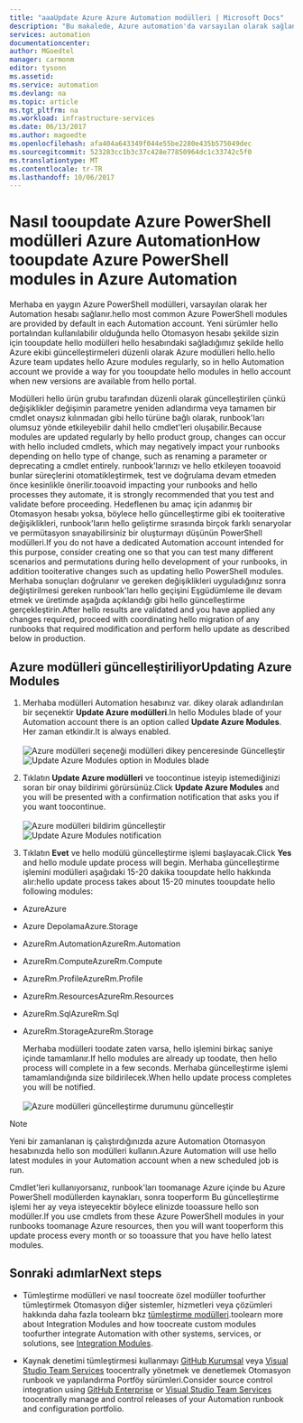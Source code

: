 ```yaml
---
title: "aaaUpdate Azure Azure Automation modülleri | Microsoft Docs"
description: "Bu makalede, Azure automation'da varsayılan olarak sağlanan ortak Azure PowerShell modülleri nasıl şimdi güncelleştirebilirsiniz açıklanmaktadır."
services: automation
documentationcenter: 
author: MGoedtel
manager: carmonm
editor: tysonn
ms.assetid: 
ms.service: automation
ms.devlang: na
ms.topic: article
ms.tgt_pltfrm: na
ms.workload: infrastructure-services
ms.date: 06/13/2017
ms.author: magoedte
ms.openlocfilehash: afa404a643349f044e55be2280e435b575049dec
ms.sourcegitcommit: 523283cc1b3c37c428e77850964dc1c33742c5f0
ms.translationtype: MT
ms.contentlocale: tr-TR
ms.lasthandoff: 10/06/2017
---
```

# <a name="how-tooupdate-azure-powershell-modules-in-azure-automation"></a><span data-ttu-id="f9ac9-103">Nasıl tooupdate Azure PowerShell modülleri Azure Automation</span><span class="sxs-lookup"><span data-stu-id="f9ac9-103">How tooupdate Azure PowerShell modules in Azure Automation</span></span>

<span data-ttu-id="f9ac9-104">Merhaba en yaygın Azure PowerShell modülleri, varsayılan olarak her Automation hesabı sağlanır.</span><span class="sxs-lookup"><span data-stu-id="f9ac9-104">hello most common Azure PowerShell modules are provided by default in each Automation account.</span></span>  <span data-ttu-id="f9ac9-105">Yeni sürümler hello portalından kullanılabilir olduğunda hello Otomasyon hesabı şekilde sizin için tooupdate hello modülleri hello hesabındaki sağladığımız şekilde hello Azure ekibi güncelleştirmeleri düzenli olarak Azure modülleri hello.</span><span class="sxs-lookup"><span data-stu-id="f9ac9-105">hello Azure team updates hello Azure modules regularly, so in hello Automation account we provide a way for you tooupdate hello modules in hello account when new versions are available from hello portal.</span></span>  

<span data-ttu-id="f9ac9-106">Modülleri hello ürün grubu tarafından düzenli olarak güncelleştirilen çünkü değişiklikler değişimin parametre yeniden adlandırma veya tamamen bir cmdlet onaysız kılınmadan gibi hello türüne bağlı olarak, runbook'ları olumsuz yönde etkileyebilir dahil hello cmdlet'leri oluşabilir.</span><span class="sxs-lookup"><span data-stu-id="f9ac9-106">Because modules are updated regularly by hello product group, changes can occur with hello  included cmdlets, which may negatively impact your runbooks depending on hello type of change, such as renaming a parameter or deprecating a cmdlet entirely.</span></span> <span data-ttu-id="f9ac9-107">runbook'larınızı ve hello etkileyen tooavoid bunlar süreçlerini otomatikleştirmek, test ve doğrulama devam etmeden önce kesinlikle önerilir.</span><span class="sxs-lookup"><span data-stu-id="f9ac9-107">tooavoid impacting your runbooks and hello processes they automate, it is strongly recommended that you test and validate before proceeding.</span></span>  <span data-ttu-id="f9ac9-108">Hedeflenen bu amaç için adanmış bir Otomasyon hesabı yoksa, böylece hello güncelleştirme gibi ek tooiterative değişiklikleri, runbook'ların hello geliştirme sırasında birçok farklı senaryolar ve permütasyon sınayabilirsiniz bir oluşturmayı düşünün PowerShell modülleri.</span><span class="sxs-lookup"><span data-stu-id="f9ac9-108">If you do not have a dedicated Automation account intended for this purpose, consider creating one so that you can test many different scenarios and permutations during hello development of your runbooks, in addition tooiterative changes such as updating hello PowerShell modules.</span></span>  <span data-ttu-id="f9ac9-109">Merhaba sonuçları doğrulanır ve gereken değişiklikleri uyguladığınız sonra değiştirilmesi gereken runbook'ları hello geçişini Eşgüdümleme ile devam etmek ve üretimde aşağıda açıklandığı gibi hello güncelleştirme gerçekleştirin.</span><span class="sxs-lookup"><span data-stu-id="f9ac9-109">After hello results are validated and you have applied any changes required, proceed with coordinating hello migration of any runbooks that required modification and perform hello update as described below in production.</span></span>     

## <a name="updating-azure-modules"></a><span data-ttu-id="f9ac9-110">Azure modülleri güncelleştiriliyor</span><span class="sxs-lookup"><span data-stu-id="f9ac9-110">Updating Azure Modules</span></span>

1. <span data-ttu-id="f9ac9-111">Merhaba modülleri Automation hesabınız var. dikey olarak adlandırılan bir seçenektir **Update Azure modülleri**.</span><span class="sxs-lookup"><span data-stu-id="f9ac9-111">In hello Modules blade of your Automation account there is an option called **Update Azure Modules**.</span></span>  <span data-ttu-id="f9ac9-112">Her zaman etkindir.</span><span class="sxs-lookup"><span data-stu-id="f9ac9-112">It is always enabled.</span></span><br><br> <span data-ttu-id="f9ac9-113">![Azure modülleri seçeneği modülleri dikey penceresinde Güncelleştir](media/automation-update-azure-modules/automation-update-azure-modules-option.png)</span><span class="sxs-lookup"><span data-stu-id="f9ac9-113">![Update Azure Modules option in Modules blade](media/automation-update-azure-modules/automation-update-azure-modules-option.png)</span></span>

2. <span data-ttu-id="f9ac9-114">Tıklatın **Update Azure modülleri** ve toocontinue isteyip istemediğinizi soran bir onay bildirimi görürsünüz.</span><span class="sxs-lookup"><span data-stu-id="f9ac9-114">Click **Update Azure Modules** and you will be presented with a confirmation notification that asks you if you want toocontinue.</span></span><br><br> <span data-ttu-id="f9ac9-115">![Azure modülleri bildirim güncelleştir](media/automation-update-azure-modules/automation-update-azure-modules-popup.png)</span><span class="sxs-lookup"><span data-stu-id="f9ac9-115">![Update Azure Modules notification](media/automation-update-azure-modules/automation-update-azure-modules-popup.png)</span></span>

3. <span data-ttu-id="f9ac9-116">Tıklatın **Evet** ve hello modülü güncelleştirme işlemi başlayacak.</span><span class="sxs-lookup"><span data-stu-id="f9ac9-116">Click **Yes** and hello module update process will begin.</span></span>  <span data-ttu-id="f9ac9-117">Merhaba güncelleştirme işlemini modülleri aşağıdaki 15-20 dakika tooupdate hello hakkında alır:</span><span class="sxs-lookup"><span data-stu-id="f9ac9-117">hello update process takes about 15-20 minutes tooupdate hello following modules:</span></span>

  * <span data-ttu-id="f9ac9-118">Azure</span><span class="sxs-lookup"><span data-stu-id="f9ac9-118">Azure</span></span>
  * <span data-ttu-id="f9ac9-119">Azure Depolama</span><span class="sxs-lookup"><span data-stu-id="f9ac9-119">Azure.Storage</span></span>
  * <span data-ttu-id="f9ac9-120">AzureRm.Automation</span><span class="sxs-lookup"><span data-stu-id="f9ac9-120">AzureRm.Automation</span></span>
  * <span data-ttu-id="f9ac9-121">AzureRm.Compute</span><span class="sxs-lookup"><span data-stu-id="f9ac9-121">AzureRm.Compute</span></span>
  * <span data-ttu-id="f9ac9-122">AzureRm.Profile</span><span class="sxs-lookup"><span data-stu-id="f9ac9-122">AzureRm.Profile</span></span>
  * <span data-ttu-id="f9ac9-123">AzureRm.Resources</span><span class="sxs-lookup"><span data-stu-id="f9ac9-123">AzureRm.Resources</span></span>
  * <span data-ttu-id="f9ac9-124">AzureRm.Sql</span><span class="sxs-lookup"><span data-stu-id="f9ac9-124">AzureRm.Sql</span></span>
  * <span data-ttu-id="f9ac9-125">AzureRm.Storage</span><span class="sxs-lookup"><span data-stu-id="f9ac9-125">AzureRm.Storage</span></span>

    <span data-ttu-id="f9ac9-126">Merhaba modülleri toodate zaten varsa, hello işlemini birkaç saniye içinde tamamlanır.</span><span class="sxs-lookup"><span data-stu-id="f9ac9-126">If hello modules are already up toodate, then hello process will complete in a few seconds.</span></span>  <span data-ttu-id="f9ac9-127">Merhaba güncelleştirme işlemi tamamlandığında size bildirilecek.</span><span class="sxs-lookup"><span data-stu-id="f9ac9-127">When hello update process completes you will be notified.</span></span><br><br> ![Azure modülleri güncelleştirme durumunu güncelleştir](media/automation-update-azure-modules/automation-update-azure-modules-updatestatus.png)

> [!NOTE]
> <span data-ttu-id="f9ac9-129">Yeni bir zamanlanan iş çalıştırdığınızda azure Automation Otomasyon hesabınızda hello son modülleri kullanın.</span><span class="sxs-lookup"><span data-stu-id="f9ac9-129">Azure Automation will use hello latest modules in your Automation account when a new scheduled job is run.</span></span>    

<span data-ttu-id="f9ac9-130">Cmdlet'leri kullanıyorsanız, runbook'ları toomanage Azure içinde bu Azure PowerShell modüllerden kaynakları, sonra tooperform Bu güncelleştirme işlemi her ay veya isteyecektir böylece elinizde tooassure hello son modüller.</span><span class="sxs-lookup"><span data-stu-id="f9ac9-130">If you use cmdlets from these Azure PowerShell modules in your runbooks toomanage Azure resources, then you will want tooperform this update process every month or so tooassure that you have hello latest modules.</span></span>

## <a name="next-steps"></a><span data-ttu-id="f9ac9-131">Sonraki adımlar</span><span class="sxs-lookup"><span data-stu-id="f9ac9-131">Next steps</span></span>

* <span data-ttu-id="f9ac9-132">Tümleştirme modülleri ve nasıl toocreate özel modüller toofurther tümleştirmek Otomasyon diğer sistemler, hizmetleri veya çözümleri hakkında daha fazla toolearn bkz [tümleştirme modülleri](automation-integration-modules.md).</span><span class="sxs-lookup"><span data-stu-id="f9ac9-132">toolearn more about Integration Modules and how toocreate custom modules toofurther integrate Automation with other systems, services, or solutions, see [Integration Modules](automation-integration-modules.md).</span></span>

* <span data-ttu-id="f9ac9-133">Kaynak denetimi tümleştirmesi kullanmayı [GitHub Kurumsal](automation-scenario-source-control-integration-with-github-ent.md) veya [Visual Studio Team Services](automation-scenario-source-control-integration-with-vsts.md) toocentrally yönetmek ve denetlemek Otomasyon runbook ve yapılandırma Portföy sürümleri.</span><span class="sxs-lookup"><span data-stu-id="f9ac9-133">Consider source control integration using [GitHub Enterprise](automation-scenario-source-control-integration-with-github-ent.md) or [Visual Studio Team Services](automation-scenario-source-control-integration-with-vsts.md) toocentrally manage and control releases of your Automation runbook and configuration portfolio.</span></span>  
